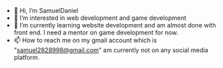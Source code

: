 - 👋 Hi, I’m SamuelDaniel
- 👀 I’m interested in web development and game development
- 🌱 I’m currently learning website development and am almost done with front end. I need a mentor on game development for now.
- 📫 How to reach me on my gmail account which is "samuel2828998@gmail.com" am currently not on any social media platform.

<!---
SamuelDaniel1234/SamuelDaniel1234 is a ✨ special ✨ repository because its `README.md` (this file) appears on your GitHub profile.
You can click the Preview link to take a look at your changes.
--->

